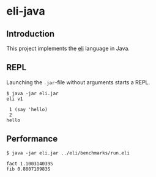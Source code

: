 # eli-java

## Introduction
This project implements the [eli](https://github.com/codr7/eli) language in Java.

## REPL
Launching the `.jar`-file without arguments starts a REPL.

```
$ java -jar eli.jar
eli v1

 1 (say 'hello)
 2
hello
```

## Performance

```
$ java -jar eli.jar ../eli/benchmarks/run.eli
```
```
fact 1.100314039S
fib 0.880710983S
```